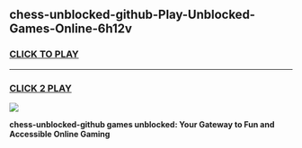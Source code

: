 
## chess-unblocked-github-Play-Unblocked-Games-Online-6h12v
<h3>
<a href="https://premium76.site?title=chess-unblocked-github&ref=25A">CLICK TO PLAY</a></h3>
<hr>

<h3>
<a href="https://premium76.site?title=chess-unblocked-github&ref=25A">CLICK 2 PLAY</a>
  
</h3>

<a href="https://premium76.site?title=chess-unblocked-github&ref=25A"><img src="https://clearcache.store/games.png"></a>


**chess-unblocked-github games unblocked: Your Gateway to Fun and Accessible Online Gaming**
